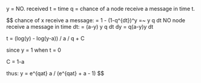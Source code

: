 y = NO. received
t = time
q = chance of a node receive a message in time t.

$$
chance of x receive a message: = 1 - (1-q^{dt})^y =~ y q dt
NO node receive a message in time dt: = (a-y) y q dt
dy = q(a-y)y dt

t = (log(y) - log(y-a)) / a / q + C

since y = 1 when t = 0

C = 1-a

thus:
y = e^{qat} a / (e^{qat} + a - 1)
$$
